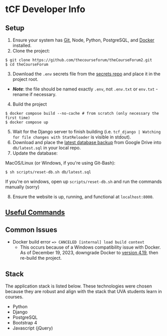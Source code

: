 # tCF Developer Info

## Setup

1. Ensure your system has [Git](https://git-scm.com/book/en/v2/Getting-Started-Installing-Git), Node, Python, PostgreSQL, and [Docker](https://docs.docker.com/install/) installed.
2. Clone the project:

```console
$ git clone https://github.com/thecourseforum/theCourseForum2.git
$ cd theCourseForum
```

3. Download the `.env` secrets file from the [secrets repo](https://github.com/thecourseforum/tCF-env/blob/main/.env) and place it in the project root.

- _**Note**_: the file should be named exactly `.env`, not `.env.txt` or `env.txt` - rename if necessary.

4. Build the project

```console
$ docker compose build --no-cache # from scratch (only necessary the first time)
$ docker compose up
```

5. Wait for the Django server to finish building (i.e. `tcf_django | Watching for file changes with StatReloader` is visible in stdout).
6. Download and place the [latest database backup](https://drive.google.com/drive/u/0/folders/1a7OkHkepOBWKiDou8nEhpAG41IzLi7mh) from Google Drive into `db/latest.sql` in your local repo.
7. Update the database:

MacOS/Linux (or Windows, if you're using Git-Bash):

```console
$ sh scripts/reset-db.sh db/latest.sql
```

If you're on windows, open up `scripts/reset-db.sh` and run the commands manually (sorry)

8. Ensure the website is up, running, and functional at `localhost:8000`.

## [Useful Commands](useful-commands.md)

## Common Issues

- Docker build error `=> CANCELED [internal] load build context`
  - This occurs because of a Windows compatibility issue with Docker. As of December 19, 2023, downgrade Docker to [version 4.19](https://docs.docker.com/desktop/release-notes/#4190), then re-build the project.

## Stack

The application stack is listed below. These technologies were chosen because they are robust and align with the stack that UVA students learn in courses.

- Python
- Django
- PostgreSQL
- Bootstrap 4
- Javascript (jQuery)
